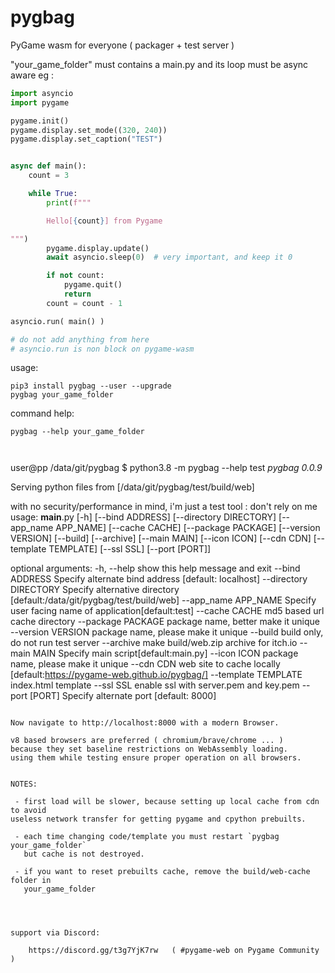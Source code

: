 # pygbag
PyGame wasm for everyone ( packager + test server )


"your_game_folder" must contains a main.py and its loop must be async aware eg :

```py
import asyncio
import pygame

pygame.init()
pygame.display.set_mode((320, 240))
pygame.display.set_caption("TEST")


async def main():
    count = 3

    while True:
        print(f"""

        Hello[{count}] from Pygame

""")
        pygame.display.update()
        await asyncio.sleep(0)  # very important, and keep it 0

        if not count:
            pygame.quit()
            return
        count = count - 1

asyncio.run( main() )

# do not add anything from here
# asyncio.run is non block on pygame-wasm

```
usage:

    pip3 install pygbag --user --upgrade
    pygbag your_game_folder

command help:

    pygbag --help your_game_folder
```


```
user@pp /data/git/pygbag $ python3.8 -m pygbag --help test
 *pygbag 0.0.9*

Serving python files from [/data/git/pygbag/test/build/web]

with no security/performance in mind, i'm just a test tool : don't rely on me
usage: __main__.py [-h] [--bind ADDRESS] [--directory DIRECTORY] [--app_name APP_NAME] [--cache CACHE] [--package PACKAGE] [--version VERSION] [--build] [--archive] [--main MAIN] [--icon ICON] [--cdn CDN]
                   [--template TEMPLATE] [--ssl SSL] [--port [PORT]]

optional arguments:
  -h, --help            show this help message and exit
  --bind ADDRESS        Specify alternate bind address [default: localhost]
  --directory DIRECTORY
                        Specify alternative directory [default:/data/git/pygbag/test/build/web]
  --app_name APP_NAME   Specify user facing name of application[default:test]
  --cache CACHE         md5 based url cache directory
  --package PACKAGE     package name, better make it unique
  --version VERSION     package name, please make it unique
  --build               build only, do not run test server
  --archive             make build/web.zip archive for itch.io
  --main MAIN           Specify main script[default:main.py]
  --icon ICON           package name, please make it unique
  --cdn CDN             web site to cache locally [default:https://pygame-web.github.io/pygbag/]
  --template TEMPLATE   index.html template
  --ssl SSL             enable ssl with server.pem and key.pem
  --port [PORT]         Specify alternate port [default: 8000]
```

Now navigate to http://localhost:8000 with a modern Browser.

v8 based browsers are preferred ( chromium/brave/chrome ... )
because they set baseline restrictions on WebAssembly loading.
using them while testing ensure proper operation on all browsers.


NOTES:

 - first load will be slower, because setting up local cache from cdn to avoid
useless network transfer for getting pygame and cpython prebuilts.

 - each time changing code/template you must restart `pygbag your_game_folder`
   but cache is not destroyed.

 - if you want to reset prebuilts cache, remove the build/web-cache folder in
   your_game_folder




support via Discord:

    https://discord.gg/t3g7YjK7rw   ( #pygame-web on Pygame Community )


